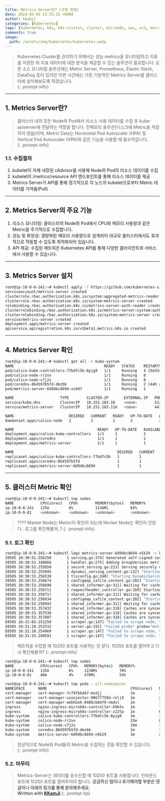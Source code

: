 ```yaml
---
title: Metrics-Server란? (구축 방법)
date: 2024-05-03 23:35:15 +0900
author: kkamji
categories: [Kubernetes]
tags: [kubernetes, k8s, k8s-cluster, cluster, microk8s, aws, ec2, metric, metrics-server, worker-node, monitoring]     # TAG names should always be lowercase
comments: true
image:
  path: /assets/img/kubernetes/kubernetes.webp
---
```


> Kubernetes Cluster를 관리하기 위해서는 성능 metrics을 모니터링하고 지표를 저장한 뒤 지표 데이터에 대한 분석을 제공할 수 있는 솔루션이 필요합니다. 오픈 소스 모니터링 솔루션에는 Metric Server, Prometheus, Elastic Stack, DataDog 등이 있지만 이번 시간에는 가장 기본적인 Metrics Server를 클러스터에 설치해보도록 하겠습니다.  
{: .prompt-info}

---

## 1. Metrics Server란?

> 클러스터 내의 모든 Node와 Pod에서 리소스 사용 데이터를 수집 후 kube-apiserver에 전달하는 역할을 합니다. 인메모리 솔루션(디스크에 Metric을 저장하지 않음)이며, Metric Data는 Horizontal Pod Autoscaler (HPA) 및 Vertical Pod Autoscaler (VPA)와 같은 기능을 사용할 때 필수적입니다.  
{: .prompt-info}

### 1.1. 수집절차

1. kubelet이 자체 내장된 cAdvisor를 사용해 Node와 Pod의 리소스 데이터를 수집
2. kubelet이 /metrics/resource API 엔드포인트를 통해 리소스 데이터를 제공
3. Metrics Server가 API를 통해 정기적으로 각 노드의 kubelet으로부터 Metric 데이터를 가져옴(Pull)

---

## 2. Metrics Server의 주요 기능

1. 리소스 모니터링: 클러스터의 Node와 Pod에서 CPU와 메모리 사용량과 같은 Metric을 주기적으로 수집합니다.
2. 성능 및 확장성: 경량화된 메모리 사용량으로 설계되어 대규모 클러스터에서도 효과적으로 작동할 수 있도록 최적화되어 있습니다.
3. API 제공: 수집된 메트릭은 Kubernetes API를 통해 다양한 클라이언트와 서비스에서 사용할 수 있습니다.

---

## 3. Metrics Server 설치

```bash
root@ip-10-0-0-241:~# kubectl apply -f https://github.com/kubernetes-sigs/metrics-server/releases/latest/download/components.yaml
serviceaccount/metrics-server created
clusterrole.rbac.authorization.k8s.io/system:aggregated-metrics-reader created
clusterrole.rbac.authorization.k8s.io/system:metrics-server created
rolebinding.rbac.authorization.k8s.io/metrics-server-auth-reader created
clusterrolebinding.rbac.authorization.k8s.io/metrics-server:system:auth-delegator created
clusterrolebinding.rbac.authorization.k8s.io/system:metrics-server created
service/metrics-server created
deployment.apps/metrics-server created
apiservice.apiregistration.k8s.io/v1beta1.metrics.k8s.io created
```

---

## 4. Metrics Server 확인

```bash
root@ip-10-0-0-241:~# kubectl get all -n kube-system
NAME                                         READY   STATUS    RESTARTS        AGE
pod/calico-kube-controllers-77bd7c5b-8pjg9   1/1     Running   4 (5m33s ago)   44h
pod/calico-node-rr2vn                        1/1     Running   0               26h
pod/calico-node-v7j2s                        1/1     Running   0               37h
pod/coredns-864597b5fd-dmzbb                 1/1     Running   2 (44h ago)     44h
pod/metrics-server-6d94bc8694-xs9d7          1/1     Running   1               8m35s

NAME                     TYPE        CLUSTER-IP       EXTERNAL-IP   PORT(S)                  AGE
service/kube-dns         ClusterIP   10.152.183.10    <none>        53/UDP,53/TCP,9153/TCP   44h
service/metrics-server   ClusterIP   10.152.183.116   <none>        443/TCP                  9m26s

NAME                         DESIRED   CURRENT   READY   UP-TO-DATE   AVAILABLE   NODE SELECTOR            AGE
daemonset.apps/calico-node   2         2         2       2            2           kubernetes.io/os=linux   44h

NAME                                      READY   UP-TO-DATE   AVAILABLE   AGE
deployment.apps/calico-kube-controllers   1/1     1            1           44h
deployment.apps/coredns                   1/1     1            1           44h
deployment.apps/metrics-server            1/1     1            1           9m27s

NAME                                               DESIRED   CURRENT   READY   AGE
replicaset.apps/calico-kube-controllers-77bd7c5b   1         1         1       44h
replicaset.apps/coredns-864597b5fd                 1         1         1       44h
replicaset.apps/metrics-server-6d94bc8694          1         1         1       8m37s
```

---

## 5. 클러스터 Metric 확인

```bash
root@ip-10-0-0-241:~# kubectl top nodes
NAME            CPU(cores)   CPU%        MEMORY(bytes)   MEMORY%
ip-10-0-0-241   125m         6%          1136Mi          65%
ip-10-0-0-81    <unknown>    <unknown>   <unknown>       <unknown>
```

> ???? Master Node는 Metric이 확인이 되는데 Worker Node는 확인이 안된다.. 로그를 확인해볼까..?
{: .prompt-info}

### 5.1. 로그 확인

```bash
root@ip-10-0-0-241:~# kubectl logs metrics-server-6d94bc8694-n5k29 -n kube-system
I0505 10:30:51.556250       1 serving.go:374] Generated self-signed cert (/tmp/apiserver.crt, /tmp/apiserver.key)
I0505 10:30:53.140866       1 handler.go:275] Adding GroupVersion metrics.k8s.io v1beta1 to ResourceManager
I0505 10:30:53.255850       1 secure_serving.go:213] Serving securely on [::]:10250
I0505 10:30:53.255945       1 dynamic_serving_content.go:132] "Starting controller" name="serving-cert::/tmp/apiserver.crt::/tmp/apiserver.key"
I0505 10:30:53.256539       1 tlsconfig.go:240] "Starting DynamicServingCertificateController"
I0505 10:30:53.256674       1 configmap_cafile_content.go:202] "Starting controller" name="client-ca::kube-system::extension-apiserver-authentication::client-ca-file"
I0505 10:30:53.256690       1 shared_informer.go:311] Waiting for caches to sync for client-ca::kube-system::extension-apiserver-authentication::client-ca-file
I0505 10:30:53.256711       1 requestheader_controller.go:169] Starting RequestHeaderAuthRequestController
I0505 10:30:53.256717       1 shared_informer.go:311] Waiting for caches to sync for RequestHeaderAuthRequestController
I0505 10:30:53.256934       1 configmap_cafile_content.go:202] "Starting controller" name="client-ca::kube-system::extension-apiserver-authentication::requestheader-client-ca-file"
I0505 10:30:53.256943       1 shared_informer.go:311] Waiting for caches to sync for client-ca::kube-system::extension-apiserver-authentication::requestheader-client-ca-file
I0505 10:30:53.357432       1 shared_informer.go:318] Caches are synced for client-ca::kube-system::extension-apiserver-authentication::requestheader-client-ca-file
I0505 10:30:53.357538       1 shared_informer.go:318] Caches are synced for client-ca::kube-system::extension-apiserver-authentication::client-ca-file
I0505 10:30:53.357607       1 shared_informer.go:318] Caches are synced for RequestHeaderAuthRequestController
E0505 10:31:03.251258       1 scraper.go:147] "Failed to scrape node, timeout to access kubelet" err="Get \"https://10.0.0.81:10250/metrics/resource\": context deadline exceeded" node="ip-10-0-0-81" timeout="10s"
I0505 10:31:10.252532       1 server.go:191] "Failed probe" probe="metric-storage-ready" err="no metrics to serve"
E0505 10:31:18.254969       1 scraper.go:147] "Failed to scrape node, timeout to access kubelet" err="Get \"https://10.0.0.81:10250/metrics/resource\": context deadline exceeded" node="ip-10-0-0-81" timeout="10s"
E0505 10:31:33.249591       1 scraper.go:147] "Failed to scrape node, timeout to access kubelet" err="Get \"https://10.0.0.81:10250/metrics/resource\": context deadline exceeded" node="ip-10-0-0-81" timeout="10s"
```

> 메트릭을 수집할 때 10250 포트를 사용하는 것 같다. 10250 포트를 열어주고 다시 확인해볼까?
{: .prompt-info}

```bash
root@ip-10-0-0-241:~# kubectl top nodes
NAME            CPU(cores)   CPU%   MEMORY(bytes)   MEMORY%
ip-10-0-0-241   135m         6%     1230Mi          70%
ip-10-0-0-81    48m          4%     470Mi           54%

root@ip-10-0-0-241:~# kubectl top pods --all-namespaces
NAMESPACE      NAME                                      CPU(cores)   MEMORY(bytes)
cert-manager   cert-manager-7cf97bbd47-mzdjj             1m           15Mi
cert-manager   cert-manager-cainjector-99677759d-rnlj9   1m           20Mi
cert-manager   cert-manager-webhook-8486cb8479-nmdst     2m           13Mi
ingress        nginx-ingress-microk8s-controller-b9k5x   1m           75Mi
ingress        nginx-ingress-microk8s-controller-z22tp   1m           66Mi
kube-system    calico-kube-controllers-77bd7c5b-8pjg9    1m           19Mi
kube-system    calico-node-rr2vn                         15m          89Mi
kube-system    calico-node-v7j2s                         16m          76Mi
kube-system    coredns-864597b5fd-dmzbb                  1m           17Mi
kube-system    metrics-server-6d94bc8694-n5k29           3m           28Mi
```

> 정상적으로 Node와 Pod들의 Metric을 수집하는 것을 확인할 수 있습니다.  
{: .prompt-info}

### 5.2. 마무리

> Metrics-Server는 데이터를 송수신할 때 10250 포트를 사용합니다. 인바운드 포트에 10250 포트를 열어주어야 합니다.
> **궁금하신 점이나 추가해야할 부분은 댓글이나 아래의 링크를 통해 문의해주세요.**  
> **Written with [KKamJi](https://www.linkedin.com/in/taejikim/)**
{: .prompt-tip}
